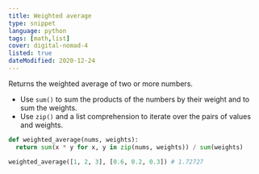 ```yaml
---
title: Weighted average
type: snippet
language: python
tags: [math,list]
cover: digital-nomad-4
listed: true
dateModified: 2020-12-24
---
```


Returns the weighted average of two or more numbers.

- Use `sum()` to sum the products of the numbers by their weight and to sum the weights.
- Use `zip()` and a list comprehension to iterate over the pairs of values and weights.

```py
def weighted_average(nums, weights):
  return sum(x * y for x, y in zip(nums, weights)) / sum(weights)

weighted_average([1, 2, 3], [0.6, 0.2, 0.3]) # 1.72727
```
